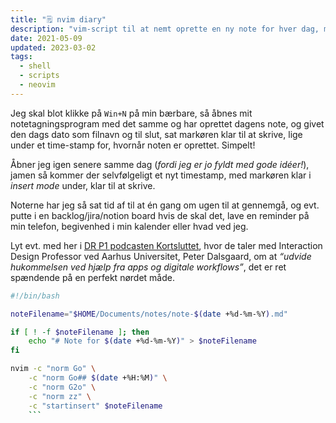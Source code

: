 ```yaml
---
title: "🗒️ nvim diary"
description: "vim-script til at nemt oprette en ny note for hver dag, med timestamp."
date: 2021-05-09
updated: 2023-03-02
tags:
  - shell
  - scripts
  - neovim
---
```


Jeg skal blot klikke på `Win+N` på min bærbare, så åbnes mit notetagningsprogram med det samme og har oprettet dagens note, og givet den dags dato som filnavn og til slut, sat markøren klar til at skrive, lige under et time-stamp for, hvornår noten er oprettet. Simpelt!

Åbner jeg igen senere samme dag (_fordi jeg er jo fyldt med gode idéer!_), jamen så kommer der selvfølgeligt et nyt timestamp, med markøren klar i _insert mode_ under, klar til at skrive.

Noterne har jeg så sat tid af til at én gang om ugen til at gennemgå, og evt. putte i en backlog/jira/notion board hvis de skal det, lave en reminder på min telefon, begivenhed i min kalender eller hvad ved jeg.

Lyt evt. med her i [DR P1 podcasten Kortsluttet](https://www.dr.dk/lyd/p1/kortsluttet/kortsluttet-68), hvor de taler med Interaction Design Professor ved Aarhus Universitet, Peter Dalsgaard, om at _“udvide hukommelsen ved hjælp fra apps og digitale workflows”_, det er ret spændende på en perfekt nørdet måde.

````bash
#!/bin/bash

noteFilename="$HOME/Documents/notes/note-$(date +%d-%m-%Y).md"

if [ ! -f $noteFilename ]; then
	echo "# Note for $(date +%d-%m-%Y)" > $noteFilename
fi

nvim -c "norm Go" \
	-c "norm Go## $(date +%H:%M)" \
	-c "norm G2o" \
	-c "norm zz" \
	-c "startinsert" $noteFilename
    ```
````
